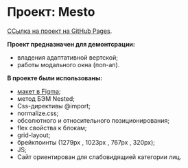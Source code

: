 # Проект: Mesto 
[ССылка на проект на GitHub Pages](https://elenakuchueva.github.io/mesto/index.html).  

**Проект предназначен для демонтсрации:**  
* владения адаптативной вертской;  
* работы  модального окна (поп-ап).  

**В проекте были использованы:**   
* [макет в Figma](https://www.figma.com/file/2cn9N9jSkmxD84oJik7xL7/JavaScript.-Sprint-4?node-id=0%3A1);  
* метод БЭМ Nested;    
* Css-директивы @import;  
* normalize.css;    
* обсолютного и относительного позиционирования;   
* flex свойства к блокам;    
* grid-layout;   
* брейкпоинты (1279px , 1023px , 767px , 320px);  
* JS;    
* Сайт ориентирован для слабовидящией категории лиц. 

